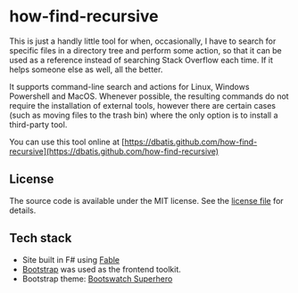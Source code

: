# how-find-recursive

This is just a handly little tool for when, occasionally, I have to search
for specific files in a directory tree and perform some action, so that it
can be used as a reference instead of searching Stack Overflow each time.
If it helps someone else as well, all the better.

It supports command-line search and actions for Linux, Windows Powershell
and MacOS. Whenever possible, the resulting commands do not require
the installation of external tools, however there are certain cases
(such as moving files to the trash bin) where the only option is to install
a third-party tool.

You can use this tool online at
[https://dbatis.github.com/how-find-recursive](https://dbatis.github.com/how-find-recursive)

## License

The source code is available under the MIT license. See the [license file](LICENSE)
for details.

## Tech stack

- Site built in F# using [Fable](https://fable.io)
- [Bootstrap](https://getbootstrap.com) was used as the frontend toolkit.
- Bootstrap theme: [Bootswatch Superhero](https://bootswatch.com/superhero/)